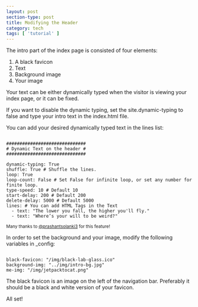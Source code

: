 ```yaml
---
layout: post
section-type: post
title: Modifying the Header
category: tech
tags: [ 'tutorial' ]
---
```


The intro part of the index page is consisted of four elements:

<ol>
  <li>A black favicon</li>
  <li>Text</li>
  <li>Background image</li>
  <li>Your image</li>
</ol>

Your text can be either dynamically typed when the visitor is viewing your index page, or it can be fixed.

If you want to disable the dynamic typing, set the site.dynamic-typing to false and type your intro text in the index.html file.

You can add your desired dynamically typed text in the lines list:

<pre><code data-trim class="yaml">
##############################
# Dynamic Text on the header #
##############################

dynamic-typing: True
shuffle: True # Shuffle the lines.
loop: True
loop-count: False # Set False for infinite loop, or set any number for finite loop.
type-speed: 10 # Default 10
start-delay: 200 # Default 200
delete-delay: 5000 # Default 5000
lines: # You can add HTML Tags in the Text
  - text: "The lower you fall, the higher you'll fly."
  - text: "Where’s your will to be weird?"
</code></pre>

<small>Many thanks to <a href="https://github.com/prashantsolanki3" target="blank">@prashantsolanki3</a> for this feature!</small>

In order to set the background and your image, modify the following variables in \_config:

<pre><code data-trim class="yaml">
black-favicon: "/img/black-lab-glass.ico"
background-img: "../img/intro-bg.jpg"
me-img: "/img/jetpacktocat.png"
</code></pre>

The black favicon is an image on the left of the navigation bar.
Preferably it should be a black and white version of your favicon.

All set!
